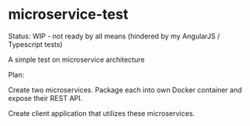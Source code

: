 microservice-test
=================

Status: WIP - not ready by all means (hindered by my AngularJS / Typescript tests)

A simple test on microservice architecture

Plan:

Create two microservices.  Package each into own Docker container and expose their REST API.

Create client application that utilizes these microservices.
